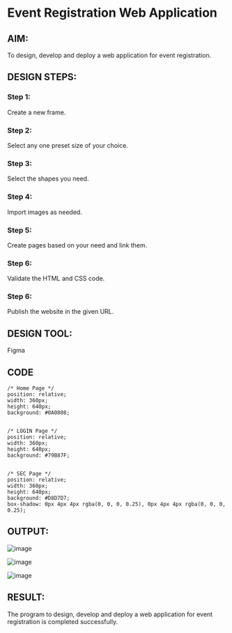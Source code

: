 # Event Registration Web Application

## AIM:
To design, develop and deploy a web application for event registration.

## DESIGN STEPS:

### Step 1:
Create a new frame.

### Step 2:
Select any one preset size of your choice.

### Step 3:
Select the shapes you need.

### Step 4:
Import images as needed.

### Step 5:
Create pages based on your need and link them.

### Step 6:

Validate the HTML and CSS code.

### Step 6:

Publish the website in the given URL.

## DESIGN TOOL:
Figma

## CODE
```
/* Home Page */
position: relative;
width: 360px;
height: 640px;
background: #0A0808;


/* LOGIN Page */
position: relative;
width: 360px;
height: 640px;
background: #79B87F;


/* SEC Page */
position: relative;
width: 360px;
height: 640px;
background: #D8D7D7;
box-shadow: 0px 4px 4px rgba(0, 0, 0, 0.25), 0px 4px 4px rgba(0, 0, 0, 0.25);
```


## OUTPUT:

![image](https://user-images.githubusercontent.com/118367518/215086400-bb308c02-a77a-479b-95ef-6ebac5abb144.png)

![image](https://user-images.githubusercontent.com/118367518/215086593-8a8d9087-131f-4386-8b74-732492a63fa0.png)

![image](https://user-images.githubusercontent.com/118367518/215086686-0552c995-cfcb-4a8a-9983-081bade8166f.png)

## RESULT:
The program to design, develop and deploy a web application for event registration is completed successfully.
